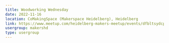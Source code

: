 ```yaml
---
title: Woodworking Wednesday
date: 2022-11-16
location: CoMakingSpace (Makerspace Heidelberg), Heidelberg
link: https://www.meetup.com/heidelberg-makers-meetup/events/dfbltsydcpbvb/
usergroup: makershd
type: usergroup
---
```

